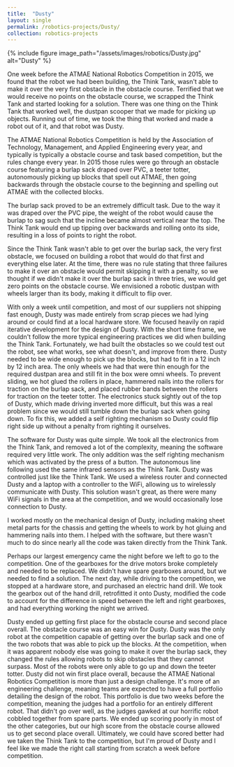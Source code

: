 ```yaml
---
title:  "Dusty"
layout: single
permalink: /robotics-projects/Dusty/
collection: robotics-projects
---
```


{% include figure image_path="/assets/images/robotics/Dusty.jpg" alt="Dusty" %}

One week before the ATMAE National Robotics Competition in 2015, we found that the robot we had been building, the Think Tank, wasn't able to make it over the very first obstacle in the obstacle course. Terrified that we would receive no points on the obstacle course, we scrapped the Think Tank and started looking for a solution. There was one thing on the Think Tank that worked well, the dustpan scooper that we made for picking up objects. Running out of time, we took the thing that worked and made a robot out of it, and that robot was Dusty.

The ATMAE National Robotics Competition is held by the Association of Technology, Management, and Applied Engineering every year, and typically is typically a obstacle course and task based competition, but the rules change every year. In 2015 those rules were go through an obstacle course featuring a burlap sack draped over PVC, a teeter totter, autonomously picking up blocks that spell out ATMAE, then going backwards through the obstacle course to the beginning and spelling out ATMAE with the collected blocks.

The burlap sack proved to be an extremely difficult task. Due to the way it was draped over the PVC pipe, the weight of the robot would cause the burlap to sag such that the incline became almost vertical near the top. The Think Tank would end up tipping over backwards and rolling onto its side, resulting in a loss of points to right the robot.

Since the Think Tank wasn't able to get over the burlap sack, the very first obstacle, we focused on building a robot that would do that first and everything else later. At the time, there was no rule stating that three failures to make it over an obstacle would permit skipping it with a penalty, so we thought if we didn't make it over the burlap sack in three tries, we would get zero points on the obstacle course. We envisioned a robotic dustpan with wheels larger than its body, making it difficult to flip over.

With only a week until competition, and most of our suppliers not shipping fast enough, Dusty was made entirely from scrap pieces we had lying around or could find at a local hardware store. We focused heavily on rapid iterative development for the design of Dusty. With the short time frame, we couldn't follow the more typical engineering practices we did when building the Think Tank. Fortunately, we had built the obstacles so we could test out the robot, see what works, see what doesn't, and improve from there. Dusty needed to be wide enough to pick up the blocks, but had to fit in a 12 inch by 12 inch area. The only wheels we had that were thin enough for the required dustpan area and still fit in the box were omni wheels. To prevent sliding, we hot glued the rollers in place, hammered nails into the rollers for traction on the burlap sack, and placed rubber bands between the rollers for traction on the teeter totter. The electronics stuck sightly out of the top of Dusty, which made driving inverted more difficult, but this was a real problem since we would still tumble down the burlap sack when going down. To fix this, we added a self righting mechanism so Dusty could flip right side up without a penalty from righting it ourselves. 

The software for Dusty was quite simple. We took all the electronics from the Think Tank, and removed a lot of the complexity, meaning the software required very little work. The only addition was the self righting mechanism which was activated by the press of a button. The autonomous line following used the same infrared sensors as the Think Tank. Dusty was controlled just like the Think Tank. We used a wireless router and connected Dusty and a laptop with a controller to the WiFi, allowing us to wirelessly communicate with Dusty. This solution wasn't great, as there were many WiFi signals in the area at the competition, and we would occasionally lose connection to Dusty.

I worked mostly on the mechanical design of Dusty, including making sheet metal parts for the chassis and getting the wheels to work by hot gluing and hammering nails into them. I helped with the software, but there wasn't much to do since nearly all the code was taken directly from the Think Tank.

Perhaps our largest emergency came the night before we left to go to the competition. One of the gearboxes for the drive motors broke completely and needed to be replaced. We didn't have spare gearboxes around, but we needed to find a solution. The next day, while driving to the competition, we stopped at a hardware store, and purchased an electric hand drill. We took the gearbox out of the hand drill, retrofitted it onto Dusty, modified the code to account for the difference in speed between the left and right gearboxes, and had everything working the night we arrived.

Dusty ended up getting first place for the obstacle course and second place overall. The obstacle course was an easy win for Dusty. Dusty was the only robot at the competition capable of getting over the burlap sack and one of the two robots that was able to pick up the blocks. At the competition, when it was apparent nobody else was going to make it over the burlap sack, they changed the rules allowing robots to skip obstacles that they cannot surpass. Most of the robots were only able to go up and down the teeter totter. Dusty did not win first place overall, because the ATMAE National Robotics Competition is more than just a design challenge. It's more of an engineering challenge, meaning teams are expected to have a full portfolio detailing the design of the robot. This portfolio is due two weeks before the competition, meaning the judges had a portfolio for an entirely different robot. That didn't go over well, as the judges gawked at our horrific robot cobbled together from spare parts. We ended up scoring poorly in most of the other categories, but our high score from the obstacle course allowed us to get second place overall. Ultimately, we could have scored better had we taken the Think Tank to the competition, but I'm proud of Dusty and I feel like we made the right call starting from scratch a week before competition.
